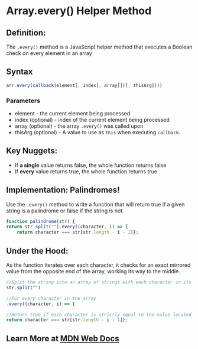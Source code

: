 # Array.every() Helper Method

## Definition:

The `.every()` method is a JavaScript helper method that executes a Boolean check on every element in an array

## Syntax

```js
arr.every(callback(element[, index[, array]])[, thisArg])))
```

### Parameters

- element - the current element being processed
- index (optional) - index of the current element being processed
- array (optional) - the array `.every()` was called upon
- thisArg (optional) - A value to use as `this` when executing `callback`.

## Key Nuggets:

* If **a single** value returns false, the whole function returns false
* If **every** value returns true, the whole function returns true

## Implementation: Palindromes!

Use the `.every()` method to write a function that will return true if a given string is a palindrome or false if the string is not.

```js
function palindrome(str) {
return str.split("").every((character, i) => {
	return character === str[str.length - i - 1]};
```

## Under the Hood:

As the function iterates over each character, it checks for an exact mirrored value from the opposite end of the array, working its way to the middle.

```js
//Split the string into an array of strings with each character in its own string separated by a "".
str.split("")
```
```js
//For every character in the array
.every((character, i) => {
```
```js
//Return true if each character is strictly equal to the value located at an index of array.length - i - 1
return character === str[str.length - i - 1]};
```

## Learn More at [MDN Web Docs](https://developer.mozilla.org/en-US/docs/Web/JavaScript/Reference/Global_Objects/Array/every#:~:text=The%20every%20method%20executes%20the,all%20elements%2C%20every%20returns%20true%20.)
